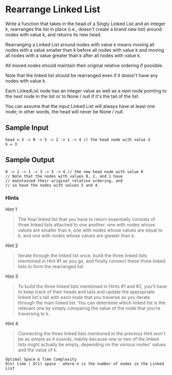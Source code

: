 # Rearrange Linked List

Write a function that takes in the head of a Singly Linked List and an integer k, rearranges the list in place (i.e., doesn't create a brand new list) around nodes with value k, and returns its new head.

Rearranging a Linked List around nodes with value k means moving all nodes with a value smaller than k before all nodes with value k and moving all nodes with a value greater than k after all nodes with value k.

All moved nodes should maintain their original relative ordering if possible.

Note that the linked list should be rearranged even if it doesn't have any nodes with value k.

Each LinkedList node has an integer value as well as a next node pointing to the next node in the list or to None / null if it's the tail of the list.

You can assume that the input Linked List will always have at least one node; in other words, the head will never be None / null.

## Sample Input

```
head = 3 -> 0 -> 5 -> 2 -> 1 -> 4 // the head node with value 3
k = 3
```

## Sample Output

```
0 -> 2 -> 1 -> 3 -> 5 -> 4 // the new head node with value 0
// Note that the nodes with values 0, 2, and 1 have
// maintained their original relative ordering, and
// so have the nodes with values 5 and 4.
```

### Hints

Hint 1
> The final linked list that you have to return essentially consists of three linked lists attached to one another: one with nodes whose values are smaller than k, one with nodes whose values are equal to k, and one with nodes whose values are greater than k.

Hint 2
> Iterate through the linked list once, build the three linked lists mentioned in Hint #1 as you go, and finally connect these three linked lists to form the rearranged list.

Hint 3
> To build the three linked lists mentioned in Hints #1 and #2, you'll have to keep track of their heads and tails and update the appropriate linked list's tail with each node that you traverse as you iterate through the main linked list. You can determine which linked list is the relevant one by simply comparing the value of the node that you're traversing to k.

Hint 4
> Connecting the three linked lists mentioned in the previous Hint won't be as simple as it sounds, mainly because one or two of the linked lists might actually be empty, depending on the various nodes' values and the value of k.

```
Optimal Space & Time Complexity
O(n) time | O(1) space - where n is the number of nodes in the Linked List
```
